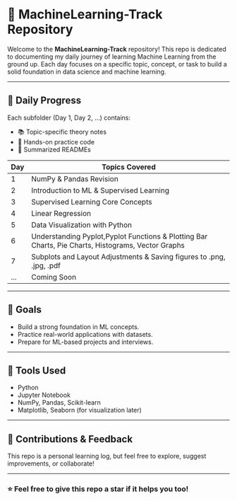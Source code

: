 
# 🧠 MachineLearning-Track Repository

Welcome to the **MachineLearning-Track** repository! This repo is dedicated to documenting my daily journey of learning Machine Learning from the ground up. Each day focuses on a specific topic, concept, or task to build a solid foundation in data science and machine learning.

---

## 📅 Daily Progress

Each subfolder (Day 1, Day 2, ...) contains:
- 📚 Topic-specific theory notes
- 🧪 Hands-on practice code
- 🧾 Summarized READMEs

| Day | Topics Covered                      |
|-----|-------------------------------------|
| 1   | NumPy & Pandas Revision             |
| 2   | Introduction to ML & Supervised Learning |
| 3   | Supervised Learning Core Concepts |
| 4   | Linear Regression                   |
| 5   | Data Visualization with Python   |
| 6   | Understanding Pyplot,Pyplot Functions & Plotting Bar Charts, Pie Charts, Histograms, Vector Graphs|
| 7   | Subplots and Layout Adjustments & Saving figures to .png, .jpg, .pdf |
| ... | Coming Soon                         |

---

## 🎯 Goals
- Build a strong foundation in ML concepts.
- Practice real-world applications with datasets.
- Prepare for ML-based projects and interviews.

---

## 🚀 Tools Used
- Python
- Jupyter Notebook
- NumPy, Pandas, Scikit-learn
- Matplotlib, Seaborn (for visualization later)

---

## 🤝 Contributions & Feedback

This repo is a personal learning log, but feel free to explore, suggest improvements, or collaborate!

---

### ⭐ Feel free to give this repo a star if it helps you too!

